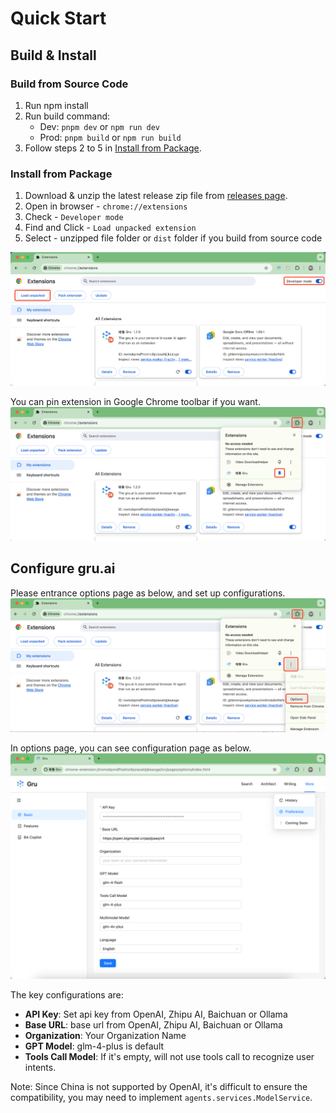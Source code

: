 # Quick Start

## Build & Install

### Build from Source Code

1. Run npm install
2. Run build command:
    - Dev: `pnpm dev` or `npm run dev`
    - Prod: `pnpm build` or `npm run build`
3. Follow steps 2 to 5 in [Install from Package](#install-from-package).

### Install from Package
1. Download & unzip the latest release zip file from [releases page](https://github.com/yingrui/gru.ai/releases).
2. Open in browser - `chrome://extensions`
3. Check - `Developer mode`
4. Find and Click - `Load unpacked extension`
5. Select - unzipped file folder or `dist` folder if you build from source code

![setup chrome extension](../../images/setup_chrome_extension.png)

You can pin extension in Google Chrome toolbar if you want.
![pin chrome extension](../../images/pin_chrome_extension.png)
 

## Configure gru.ai
Please entrance options page as below, and set up configurations.
![options_chrome_extension](../../images/options_chrome_extension.png)

In options page, you can see configuration page as below.
![configure in options_page](../../images/configure_in_options_page.png)

The key configurations are:
* **API Key**: Set api key from OpenAI, Zhipu AI, Baichuan or Ollama
* **Base URL**: base url from OpenAI, Zhipu AI, Baichuan or Ollama
* **Organization**: Your Organization Name
* **GPT Model**: glm-4-plus is default
* **Tools Call Model**: If it's empty, will not use tools call to recognize user intents.

Note: Since China is not supported by OpenAI, it's difficult to ensure the compatibility, you may need to implement `agents.services.ModelService`.